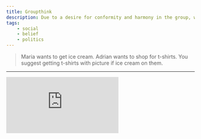 ```yaml
---
title: Groupthink
description: Due to a desire for conformity and harmony in the group, we make irrational decisions, often to minimize conflict.
tags: 
    - social
    - belief
    - politics
---
```


> Maria wants to get ice cream. Adrian wants to shop for t-shirts. You suggest getting t-shirts with picture if ice cream on them.

---

<iframe class="w-full aspect-video" src="https://www.youtube.com/embed/CWEvJciU0Zc" title="YouTube video player" frameborder="0" allow="accelerometer; autoplay; clipboard-write; encrypted-media; gyroscope; picture-in-picture" allowfullscreen></iframe>


